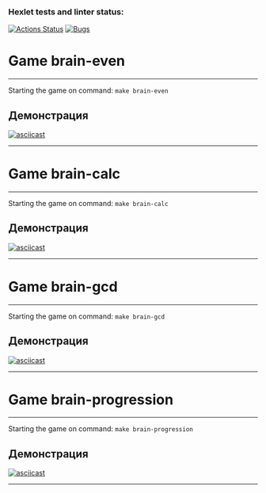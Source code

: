 ### Hexlet tests and linter status:
[![Actions Status](https://github.com/varyandis/frontend-project-44/actions/workflows/hexlet-check.yml/badge.svg)](https://github.com/varyandis/frontend-project-44/actions)
[![Bugs](https://sonarcloud.io/api/project_badges/measure?project=varyandis_frontend-project-44&metric=bugs)](https://sonarcloud.io/summary/new_code?id=varyandis_frontend-project-44)

# Game brain-even
---
Starting the game on command:
`make brain-even`

## Демонстрация

[![asciicast](https://asciinema.org/a/bhqtVWsf65x6Xf4CJReCtaECH.svg)](https://asciinema.org/a/bhqtVWsf65x6Xf4CJReCtaECH)

---

# Game brain-calc
---
Starting the game on command:
`make brain-calc`

## Демонстрация

[![asciicast](https://asciinema.org/a/vnqSjgn5ulI35Biq4FEl3A94g.svg)](https://asciinema.org/a/vnqSjgn5ulI35Biq4FEl3A94g)

---

# Game brain-gcd
---
Starting the game on command:
`make brain-gcd`

## Демонстрация

[![asciicast](https://asciinema.org/a/NrB8pOhBLfynkMa1qCDD4vSZc.svg)](https://asciinema.org/a/NrB8pOhBLfynkMa1qCDD4vSZc)

---

# Game brain-progression
---
Starting the game on command:
`make brain-progression`

## Демонстрация

[![asciicast](https://asciinema.org/a/nhTYIsGT1LlPxvZJJP0h7hZm9.svg)](https://asciinema.org/a/nhTYIsGT1LlPxvZJJP0h7hZm9)

---
